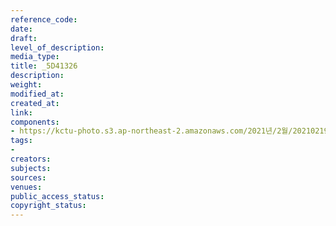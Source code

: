 ```yaml
---
reference_code: 
date: 
draft: 
level_of_description: 
media_type: 
title: _5D41326
description: 
weight: 
modified_at: 
created_at: 
link: 
components:
- https://kctu-photo.s3.ap-northeast-2.amazonaws.com/2021년/2월/20210219_백기완+선생+발인.영결식.하관/송승현/_5D41326.jpg
tags:
- 
creators: 
subjects: 
sources: 
venues: 
public_access_status: 
copyright_status: 
---
```

